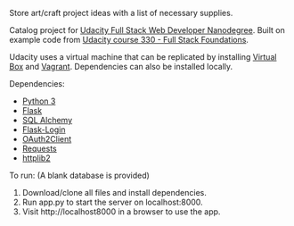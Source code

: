 Store art/craft project ideas with a list of necessary supplies.

Catalog project for [Udacity Full Stack Web Developer Nanodegree](https://www.udacity.com/course/full-stack-web-developer-nanodegree--nd004).
Built on example code from [Udacity course 330 - Full Stack Foundations](https://github.com/udacity/ud330).

Udacity uses a virtual machine that can be replicated by installing [Virtual Box](https://www.virtualbox.org/) and [Vagrant](https://www.vagrantup.com/).
Dependencies can also be installed locally.

Dependencies:
+ [Python 3](https://www.python.org/)
+ [Flask](http://flask.pocoo.org/)
+ [SQL Alchemy](http://docs.sqlalchemy.org/en/latest/)
+ [Flask-Login](http://flask-login.readthedocs.io/en/latest/)
+ [OAuth2Client](http://oauth2client.readthedocs.io/en/latest/index.html)
+ [Requests](http://docs.python-requests.org/en/master/)
+ [httplib2](https://github.com/httplib2/httplib2)

To run: (A blank database is provided)
1. Download/clone all files and install dependencies.
2. Run app.py to start the server on localhost:8000.
3. Visit http://localhost8000 in a browser to use the app.
